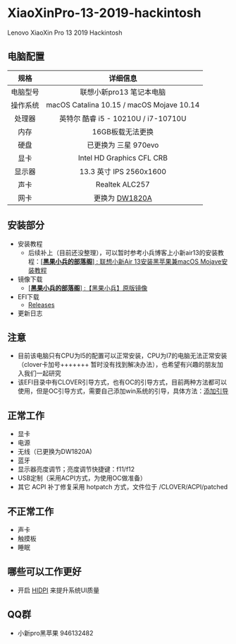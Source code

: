 # XiaoXinPro-13-2019-hackintosh
Lenovo XiaoXin Pro 13 2019 Hackintosh
## 电脑配置
|规格 | 详细信息|
|:-: | :-:|
|电脑型号|联想小新pro13 笔记本电脑|
|操作系统|macOS Catalina 10.15 / macOS Mojave 10.14|
|处理器|英特尔 酷睿 i5 - 10210U / i7-10710U|
|内存|16GB板载无法更换|
|硬盘|已更换为 三星 970evo|
|显卡|Intel HD Graphics CFL CRB|（UHD620）
|显示器|13.3 英寸 IPS 2560x1600|
|声卡| Realtek ALC257|
|网卡|更换为 [DW1820A](https://blog.daliansky.net/DW1820A_BCM94350ZAE-driver-inserts-the-correct-posture.html)|

## 安装部分

- 安装教程
    - 后续补上（目前还没整理），可以暂时参考小兵博客上小新air13的安装教程：[[**黑果小兵的部落阁**] : 联想小新Air 13安装黑苹果兼macOS Mojave安装教程](https://blog.daliansky.net/Lenovo-Xiaoxin-Air-13-macOS-Mojave-installation-tutorial.html)
- 镜像下载
    - [[**黑果小兵的部落阁**] :【黑果小兵】原版镜像](https://blog.daliansky.net/categories/下载/镜像/)
- EFI下载
  - [Releases](https://github.com/daliansky/XiaoXinPro-13-2019-hackintosh/releases)
- 更新日志
## 注意
- 目前该电脑只有CPU为I5的配置可以正常安装，CPU为I7的电脑无法正常安装（clover卡加号+++++++ 暂时没有找到解决办法），也希望有兴趣的朋友加入我们一起研究
- 该EFI目录中有CLOVER引导方式，也有OC的引导方式，目前两种方法都可以使用，但是OC引导方式，需要自己添加win系统的引导，具体方法：[添加引导](EFI/Document/OC-引导多系统@OC-xlivans.md)
## 正常工作
- 显卡
- 电源
- 无线（已更换为DW1820A)
- 蓝牙
- 显示器亮度调节；亮度调节快捷键：f11/f12
- USB定制（采用ACPI方式，为使用OC做准备）
- 其它 ACPI 补丁修复采用 hotpatch 方式，文件位于 /CLOVER/ACPI/patched

## 不正常工作
- 声卡
- 触摸板
- 睡眠
## 哪些可以工作更好
- 开启 [HIDPI](https://github.com/xzhih/one-key-hidpi) 来提升系统UI质量

## QQ群
- 小新pro黑苹果    946132482
